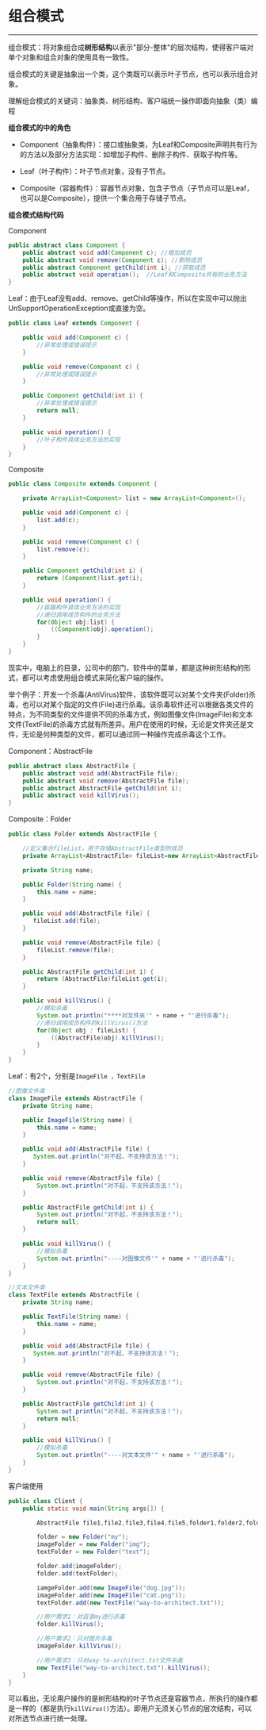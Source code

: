 # 组合模式

---

组合模式：将对象组合成**树形结构**以表示"部分-整体"的层次结构，使得客户端对单个对象和组合对象的使用具有一致性。

组合模式的关键是抽象出一个类，这个类既可以表示叶子节点，也可以表示组合对象。

理解组合模式的关键词：抽象类、树形结构、客户端统一操作即面向抽象（类）编程

**组合模式的中的角色**

* Component（抽象构件）：接口或抽象类，为Leaf和Composite声明共有行为的方法以及部分方法实现：如增加子构件、删除子构件、获取子构件等。

* Leaf（叶子构件）：叶子节点对象，没有子节点。

* Composite（容器构件）：容器节点对象，包含子节点（子节点可以是Leaf，也可以是Composite），提供一个集合用于存储子节点。

**组合模式结构代码**

Component

```java
public abstract class Component {  
    public abstract void add(Component c); //增加成员  
    public abstract void remove(Component c); //删除成员  
    public abstract Component getChild(int i); //获取成员  
    public abstract void operation();  //Leaf和Composite共有的业务方法  
}
```

Leaf：由于Leaf没有add、remove、getChild等操作，所以在实现中可以抛出UnSupportOperationException或直接为空。

```java
public class Leaf extends Component {  

    public void add(Component c) {   
        //异常处理或错误提示   
    }     

    public void remove(Component c) {   
        //异常处理或错误提示   
    }  

    public Component getChild(int i) {   
        //异常处理或错误提示  
        return null;   
    }

    public void operation() {  
        //叶子构件具体业务方法的实现  
    }   
}
```

Composite

```java
public class Composite extends Component {  

    private ArrayList<Component> list = new ArrayList<Component>();  

    public void add(Component c) {  
        list.add(c);  
    }  

    public void remove(Component c) {  
        list.remove(c);  
    }  

    public Component getChild(int i) {  
        return (Component)list.get(i);  
    }  

    public void operation() {  
        //容器构件具体业务方法的实现  
        //递归调用成员构件的业务方法  
        for(Object obj:list) {  
            ((Component)obj).operation();  
        }  
    }     
}
```

现实中，电脑上的目录，公司中的部门，软件中的菜单，都是这种树形结构的形式，都可以考虑使用组合模式来简化客户端的操作。

举个例子：开发一个杀毒\(AntiVirus\)软件，该软件既可以对某个文件夹\(Folder\)杀毒，也可以对某个指定的文件\(File\)进行杀毒。该杀毒软件还可以根据各类文件的特点，为不同类型的文件提供不同的杀毒方式，例如图像文件\(ImageFile\)和文本文件\(TextFile\)的杀毒方式就有所差异。用户在使用的时候，无论是文件夹还是文件，无论是何种类型的文件，都可以通过同一种操作完成杀毒这个工作。

Component：AbstractFile

```java
public abstract class AbstractFile {  
    public abstract void add(AbstractFile file);  
    public abstract void remove(AbstractFile file);  
    public abstract AbstractFile getChild(int i);  
    public abstract void killVirus();  
}
```

Composite：Folder

```java
public class Folder extends AbstractFile {  

    //定义集合fileList，用于存储AbstractFile类型的成员  
    private ArrayList<AbstractFile> fileList=new ArrayList<AbstractFile>();  

    private String name;  

    public Folder(String name) {  
        this.name = name;  
    }  

    public void add(AbstractFile file) {  
       fileList.add(file);    
    }  

    public void remove(AbstractFile file) {  
        fileList.remove(file);  
    }  

    public AbstractFile getChild(int i) {  
        return (AbstractFile)fileList.get(i);  
    }  

    public void killVirus() {  
        //模拟杀毒
        System.out.println("****对文件夹'" + name + "'进行杀毒"); 
        //递归调用成员构件的killVirus()方法  
        for(Object obj : fileList) {  
            ((AbstractFile)obj).killVirus();  
        }  
    }  
}
```

Leaf：有2个，分别是`ImageFile ，TextFile`

```java
//图像文件类
class ImageFile extends AbstractFile {  
    private String name;  

    public ImageFile(String name) {  
        this.name = name;  
    }  

    public void add(AbstractFile file) {  
       System.out.println("对不起，不支持该方法！");  
    }  

    public void remove(AbstractFile file) {  
        System.out.println("对不起，不支持该方法！");  
    }  

    public AbstractFile getChild(int i) {  
        System.out.println("对不起，不支持该方法！");  
        return null;  
    }  

    public void killVirus() {  
        //模拟杀毒  
        System.out.println("----对图像文件'" + name + "'进行杀毒");  
    }  
}  

//文本文件类
class TextFile extends AbstractFile {  
    private String name;  

    public TextFile(String name) {  
        this.name = name;  
    }  

    public void add(AbstractFile file) {  
       System.out.println("对不起，不支持该方法！");  
    }  

    public void remove(AbstractFile file) {  
        System.out.println("对不起，不支持该方法！");  
    }  

    public AbstractFile getChild(int i) {  
        System.out.println("对不起，不支持该方法！");  
        return null;  
    }  

    public void killVirus() {  
        //模拟杀毒  
        System.out.println("----对文本文件'" + name + "'进行杀毒");  
    }  
}
```

客户端使用

```java
public class Client {  
    public static void main(String args[]) {  

        AbstractFile file1,file2,file3,file4,file5,folder1,folder2,folder3,folder4;  

        folder = new Folder("my");  
        imageFolder = new Folder("img");  
        textFolder = new Folder("text");  

        folder.add(imageFolder);  
        folder.add(textFolder); 

        iamgeFolder.add(new ImageFile("dog.jpg"));  
        imageFolder.add(new ImageFile("cat.png"));  
        textFolder.add(new TextFile("way-to-architect.txt"));           

        //用户需求1：对目录my进行杀毒
        folder.killVirus();

        //用户需求2：只对图片杀毒
        imageFolder.killVirus();

        //用户需求3：只对way-to-architect.txt文件杀毒
        new TextFile("way-to-architect.txt").killVirus();
    }  
}
```

可以看出，无论用户操作的是树形结构的叶子节点还是容器节点，所执行的操作都是一样的（都是执行`killVirus()`方法）。即用户无须关心节点的层次结构，可以对所选节点进行统一处理。

